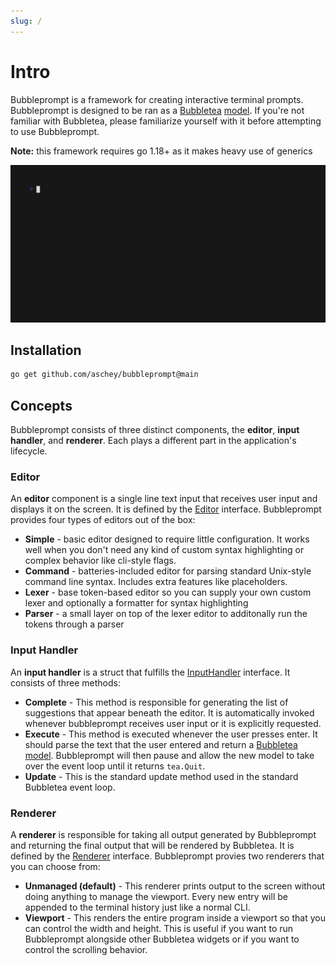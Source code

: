 ```yaml
---
slug: /
---
```


# Intro

Bubbleprompt is a framework for creating interactive terminal prompts.
Bubbleprompt is designed to be ran as a [Bubbletea](https://github.com/charmbracelet/bubbletea) [model](https://github.com/charmbracelet/bubbletea/tree/master/tutorials/basics#the-model).
If you're not familiar with Bubbletea, please familiarize yourself with it before attempting to use Bubbleprompt.

**Note:** this framework requires go 1.18+ as it makes heavy use of generics

![demo](../static/javascript.gif)

## Installation

```bash
go get github.com/aschey/bubbleprompt@main
```

## Concepts

Bubbleprompt consists of three distinct components, the **editor**, **input handler**, and **renderer**. Each plays a different part in the application's lifecycle.

### Editor

An **editor** component is a single line text input that receives user input and displays it on the screen.
It is defined by the [Editor](https://github.com/aschey/bubbleprompt/blob/main/editor/editor.go) interface.
Bubbleprompt provides four types of editors out of the box:

- **Simple** - basic editor designed to require little configuration.
  It works well when you don't need any kind of custom syntax highlighting or complex behavior like cli-style flags.
- **Command** - batteries-included editor for parsing standard Unix-style command line syntax. Includes extra features like placeholders.
- **Lexer** - base token-based editor so you can supply your own custom lexer and optionally a formatter for syntax highlighting
- **Parser** - a small layer on top of the lexer editor to additonally run the tokens through a parser

### Input Handler

An **input handler** is a struct that fulfills the [InputHandler](https://github.com/aschey/bubbleprompt/blob/main/prompt/InputHandler.go) interface.
It consists of three methods:

- **Complete** - This method is responsible for generating the list of suggestions that appear beneath the editor.
  It is automatically invoked whenever bubbleprompt receives user input or it is explicitly requested.
- **Execute** - This method is executed whenever the user presses enter.
  It should parse the text that the user entered and return a [Bubbletea model](https://github.com/charmbracelet/bubbletea/tree/master/tutorials/basics#the-model).
  Bubbleprompt will then pause and allow the new model to take over the event loop until it returns `tea.Quit`.
- **Update** - This is the standard update method used in the standard Bubbletea event loop.

### Renderer

A **renderer** is responsible for taking all output generated by Bubbleprompt and returning the final output that will be rendered by Bubbletea.
It is defined by the [Renderer](https://github.com/aschey/bubbleprompt/blob/main/renderer/renderer.go) interface.
Bubbleprompt provies two renderers that you can choose from:

- **Unmanaged (default)** - This renderer prints output to the screen without doing anything to manage the viewport.
  Every new entry will be appended to the terminal history just like a normal CLI.
- **Viewport** - This renders the entire program inside a viewport so that you can control the width and height.
  This is useful if you want to run Bubbleprompt alongside other Bubbletea widgets or if you want to control the scrolling behavior.

